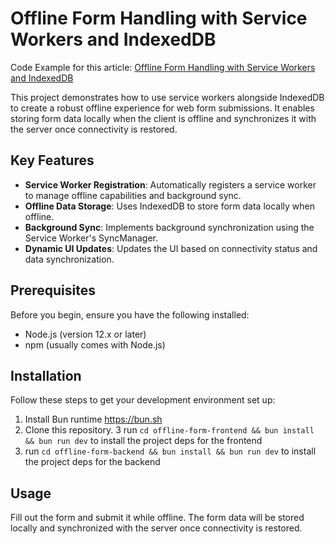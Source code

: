 # Offline Form Handling with Service Workers and IndexedDB

Code Example for this article: [Offline Form Handling with Service Workers and IndexedDB](https://dennistowns.substack.com/p/offline-first-forms-with-react-service)

This project demonstrates how to use service workers alongside IndexedDB to create a robust offline experience for web form submissions. It enables storing form data locally when the client is offline and synchronizes it with the server once connectivity is restored.

## Key Features

- **Service Worker Registration**: Automatically registers a service worker to manage offline capabilities and background sync.
- **Offline Data Storage**: Uses IndexedDB to store form data locally when offline.
- **Background Sync**: Implements background synchronization using the Service Worker's SyncManager.
- **Dynamic UI Updates**: Updates the UI based on connectivity status and data synchronization.

## Prerequisites

Before you begin, ensure you have the following installed:
- Node.js (version 12.x or later)
- npm (usually comes with Node.js)

## Installation

Follow these steps to get your development environment set up:

1. Install Bun runtime https://bun.sh
2. Clone this repository.
3 run `cd offline-form-frontend && bun install && bun run dev` to install the project deps for the frontend
4. run `cd offline-form-backend && bun install && bun run dev` to install the project deps for the backend

## Usage
Fill out the form and submit it while offline. The form data will be stored locally and synchronized with the server once connectivity is restored.
